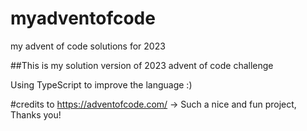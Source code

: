 # myadventofcode
my advent of code solutions for 2023 

##This is my solution version of 2023 advent of code challenge

Using TypeScript to improve the language :)


#credits to https://adventofcode.com/ -> Such a nice and fun project, Thanks you!
